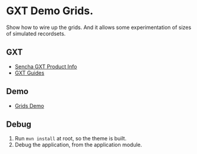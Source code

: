 # GXT Demo Grids.
Show how to wire up the grids. And it allows some experimentation of sizes of simulated recordsets. 

## GXT 

* [Sencha GXT Product Info](https://www.sencha.com/products/gxt/)
* [GXT Guides](http://docs.sencha.com/gxt/4.x/)

## Demo

* [Grids Demo](http://examples.sencha.com/gxt-grids/)

## Debug
1. Run `mvn install` at root, so the theme is built.
2. Debug the application, from the application module.
